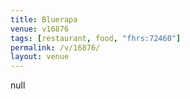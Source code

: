 ```yaml
---
title: Bluerapa
venue: v16876
tags: [restaurant, food, "fhrs:72460"]
permalink: /v/16876/
layout: venue
---
```

null